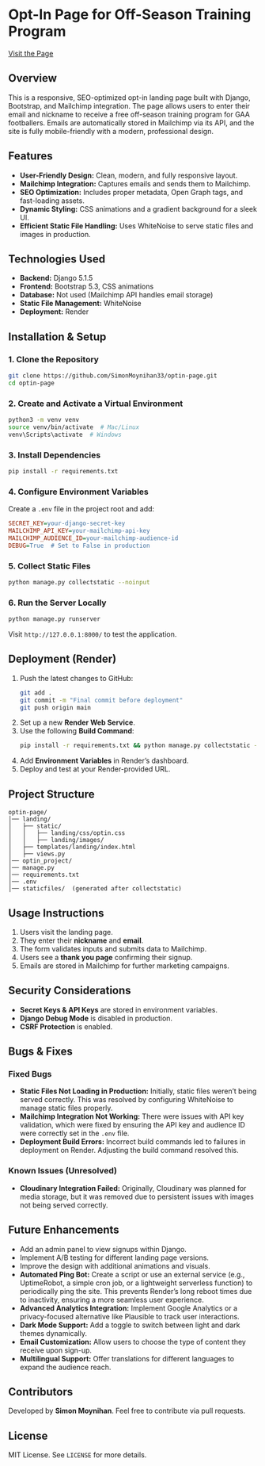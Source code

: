 # Opt-In Page for Off-Season Training Program

[Visit the Page](https://vinnys-email-opt-in-page.onrender.com/)

## Overview
This is a responsive, SEO-optimized opt-in landing page built with Django, Bootstrap, and Mailchimp integration. The page allows users to enter their email and nickname to receive a free off-season training program for GAA footballers. Emails are automatically stored in Mailchimp via its API, and the site is fully mobile-friendly with a modern, professional design.

## Features
- **User-Friendly Design:** Clean, modern, and fully responsive layout.
- **Mailchimp Integration:** Captures emails and sends them to Mailchimp.
- **SEO Optimization:** Includes proper metadata, Open Graph tags, and fast-loading assets.
- **Dynamic Styling:** CSS animations and a gradient background for a sleek UI.
- **Efficient Static File Handling:** Uses WhiteNoise to serve static files and images in production.

## Technologies Used
- **Backend:** Django 5.1.5
- **Frontend:** Bootstrap 5.3, CSS animations
- **Database:** Not used (Mailchimp API handles email storage)
- **Static File Management:** WhiteNoise
- **Deployment:** Render

## Installation & Setup

### 1. Clone the Repository
```bash
git clone https://github.com/SimonMoynihan33/optin-page.git
cd optin-page
```

### 2. Create and Activate a Virtual Environment
```bash
python3 -m venv venv
source venv/bin/activate  # Mac/Linux
venv\Scripts\activate  # Windows
```

### 3. Install Dependencies
```bash
pip install -r requirements.txt
```

### 4. Configure Environment Variables
Create a `.env` file in the project root and add:
```ini
SECRET_KEY=your-django-secret-key
MAILCHIMP_API_KEY=your-mailchimp-api-key
MAILCHIMP_AUDIENCE_ID=your-mailchimp-audience-id
DEBUG=True  # Set to False in production
```

### 5. Collect Static Files
```bash
python manage.py collectstatic --noinput
```

### 6. Run the Server Locally
```bash
python manage.py runserver
```
Visit `http://127.0.0.1:8000/` to test the application.

## Deployment (Render)
1. Push the latest changes to GitHub:
   ```bash
   git add .
   git commit -m "Final commit before deployment"
   git push origin main
   ```
2. Set up a new **Render Web Service**.
3. Use the following **Build Command**:
   ```bash
   pip install -r requirements.txt && python manage.py collectstatic --noinput
   ```
4. Add **Environment Variables** in Render’s dashboard.
5. Deploy and test at your Render-provided URL.

## Project Structure
```
optin-page/
│── landing/
│   ├── static/
│   │   ├── landing/css/optin.css
│   │   ├── landing/images/
│   ├── templates/landing/index.html
│   ├── views.py
│── optin_project/
│── manage.py
│── requirements.txt
│── .env
│── staticfiles/  (generated after collectstatic)
```

## Usage Instructions
1. Users visit the landing page.
2. They enter their **nickname** and **email**.
3. The form validates inputs and submits data to Mailchimp.
4. Users see a **thank you page** confirming their signup.
5. Emails are stored in Mailchimp for further marketing campaigns.

## Security Considerations
- **Secret Keys & API Keys** are stored in environment variables.
- **Django Debug Mode** is disabled in production.
- **CSRF Protection** is enabled.

## Bugs & Fixes
### Fixed Bugs
- **Static Files Not Loading in Production:** Initially, static files weren’t being served correctly. This was resolved by configuring WhiteNoise to manage static files properly.
- **Mailchimp Integration Not Working:** There were issues with API key validation, which were fixed by ensuring the API key and audience ID were correctly set in the `.env` file.
- **Deployment Build Errors:** Incorrect build commands led to failures in deployment on Render. Adjusting the build command resolved this.

### Known Issues (Unresolved)
- **Cloudinary Integration Failed:** Originally, Cloudinary was planned for media storage, but it was removed due to persistent issues with images not being served correctly.

## Future Enhancements
- Add an admin panel to view signups within Django.
- Implement A/B testing for different landing page versions.
- Improve the design with additional animations and visuals.
- **Automated Ping Bot:** Create a script or use an external service (e.g., UptimeRobot, a simple cron job, or a lightweight serverless function) to periodically ping the site. This prevents Render’s long reboot times due to inactivity, ensuring a more seamless user experience.
- **Advanced Analytics Integration:** Implement Google Analytics or a privacy-focused alternative like Plausible to track user interactions.
- **Dark Mode Support:** Add a toggle to switch between light and dark themes dynamically.
- **Email Customization:** Allow users to choose the type of content they receive upon sign-up.
- **Multilingual Support:** Offer translations for different languages to expand the audience reach.

## Contributors
Developed by **Simon Moynihan**. Feel free to contribute via pull requests.

## License
MIT License. See `LICENSE` for more details.
